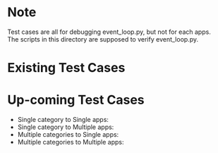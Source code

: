 # Note
Test cases are all for debugging event_loop.py, but not for each apps.<br>
The scripts in this directory are supposed to verify event_loop.py.

# Existing Test Cases

# Up-coming Test Cases
- Single category to Single apps:
- Single category to Multiple apps:
- Multiple categories to Single apps:
- Multiple categories to Multiple apps: